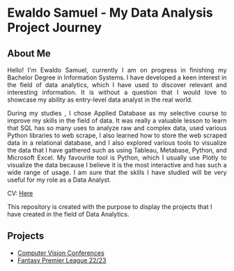 <h1>Ewaldo Samuel - My Data Analysis Project Journey</h1>
<h2>About Me</h2>
<body><p align="justify">Hello! I'm Ewaldo Samuel, currently I am on progress in finishing my Bachelor Degree in Information Systems. I have developed a keen interest in the field of data analytics, which I have used to discover relevant and interesting information. It is without a question that I would love to showcase my ability as entry-level data analyst in the real world.</p>

<p align = "justify">During my studies , I chose Applied Database as my selective course to improve my skills in the field of data. It was really a valuable lesson to learn that SQL has so many uses to analyze raw and complex data, used various Python libraries to web scrape, I also learned how to store the web scraped data in a relational database, and I also explored various tools to visualize the data that I have gathered such as using Tableau, Metabase, Python, and Microsoft Excel. My favourite tool is Python, which I usually use Plotly to visualize the data because I believe it is the most interactive and has such a wide range of usage. I am sure that the skills I have studied will be very useful for my role as a Data Analyst.</p>

CV: [Here](https://drive.google.com/file/d/1eM2OhqwpJIXGGaupHVwzaH4JF8yf8NBL/view?usp=drive_link)

This repository is created with the purpose to display the projects that I have created in the field of Data Analytics.

<h2>Projects</h2>
<ul>
  <li><a href = "https://github.com/ewaldo19/Computer-Vision-Data-Analysis-Project">Computer Vision Conferences</a></li>
  <li><a href = "https://github.com/ewaldo19/FPL-22-23-Data-Analysis">Fantasy Premier League 22/23</a></body></li>
</ul>
